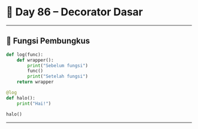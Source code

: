 # 🐍 Day 86 – Decorator Dasar

---

## 🎁 Fungsi Pembungkus

```python
def log(func):
    def wrapper():
        print("Sebelum fungsi")
        func()
        print("Setelah fungsi")
    return wrapper

@log
def halo():
    print("Hai!")

halo()
```

---
